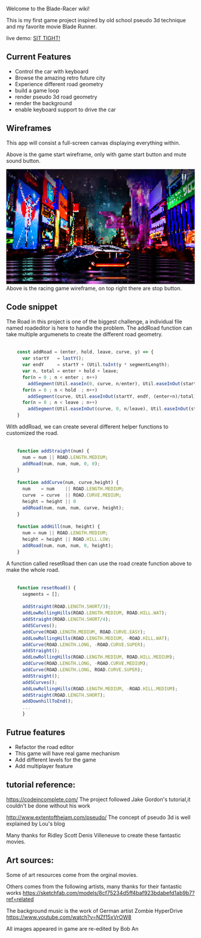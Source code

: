Welcome to the Blade-Racer wiki!

This is my first game project inspired by old school pseudo 3d technique and my favorite movie Blade Runner.

live demo:   [SIT TIGHT!](https://1a2b3c4dboban.github.io/Blade-Racer/)

## Current Features

* Control the car with keyboard
* Browse the amazing retro future city
* Experience different road geometry
* build a game loop
* render pseudo 3d road geometry
* render the background
* enable keyboard support to drive the car

## Wireframes

This app will consist a full-screen canvas displaying everything within.

Above is the game start wireframe, only with game start button and mute sound button.

![wireframe](https://raw.githubusercontent.com/1a2b3c4dBobAn/Blade-Racer/master/GitPics/bladeracerwireframe.png)
Above is the racing game wireframe, on top right there are stop button.


## Code snippet

The Road in this project is one of the biggest challenge, a individual file named roadeditor is here to handle the problem. The addRoad function can take multiple argumenets to create the different road geometry.

```javascript

    const addRoad = (enter, hold, leave, curve, y) => {
      var startY   = lastY();
      var endY     = startY + (Util.toInt(y * segmentLength);
      var n, total = enter + hold + leave;
      for(n = 0 ; n < enter ; n++)
        addSegment(Util.easeIn(0, curve, n/enter), Util.easeInOut(startY, endY, n/total));
      for(n = 0 ; n < hold  ; n++)
        addSegment(curve, Util.easeInOut(startY, endY, (enter+n)/total));
      for(n = 0 ; n < leave ; n++)
        addSegment(Util.easeInOut(curve, 0, n/leave), Util.easeInOut(startY, endY, (enter+hold+n)/total));
    }

```
With addRoad, we can create several different helper functions to customized the road.
```javascript

    function addStraight(num) {
      num = num || ROAD.LENGTH.MEDIUM;
      addRoad(num, num, num, 0, 0);
    }

    function addCurve(num, curve,height) {
      num    = num    || ROAD.LENGTH.MEDIUM;
      curve  = curve  || ROAD.CURVE.MEDIUM;
      height = height || 0
      addRoad(num, num, num, curve, height);
    }

    function addHill(num, height) {
      num = num || ROAD.LENGTH.MEDIUM;
      height = height || ROAD.HILL.LOW;
      addRoad(num, num, num, 0, height);
    }
```
A function called resetRoad then can use the road create function above to make the whole road.

```javascript

    function resetRoad() {
      segments = [];

      addStraight(ROAD.LENGTH.SHORT/3);
      addLowRollingHills(ROAD.LENGTH.MEDIUM, ROAD.HILL.WAT);
      addStraight(ROAD.LENGTH.SHORT/4);
      addSCurves();
      addCurve(ROAD.LENGTH.MEDIUM, ROAD.CURVE.EASY);
      addLowRollingHills(ROAD.LENGTH.MEDIUM, -ROAD.HILL.WAT);
      addCurve(ROAD.LENGTH.LONG, -ROAD.CURVE.SUPER);
      addStraight();
      addLowRollingHills(ROAD.LENGTH.MEDIUM, ROAD.HILL.MEDIUM);
      addCurve(ROAD.LENGTH.LONG, -ROAD.CURVE.MEDIUM);
      addCurve(ROAD.LENGTH.LONG, ROAD.CURVE.SUPER);
      addStraight();
      addSCurves();
      addLowRollingHills(ROAD.LENGTH.MEDIUM, -ROAD.HILL.MEDIUM);
      addStraight(ROAD.LENGTH.SHORT);
      addDownhillToEnd();
      ...
      }
```
## Futrue features

* Refactor the road editor
* This game will have real game mechanism
* Add different levels for the game
* Add multiplayer feature

## tutorial reference:
https://codeincomplete.com/     The project followed Jake Gordon's tutorial,it couldn't be done without his work

http://www.extentofthejam.com/pseudo/                   The concept of pseudo 3d is well explained by Lou's blog

Many thanks for Ridley Scott Denis Villeneuve to create these fantastic movies.

## Art sources:

Some of art resources come from the orginal movies.

Others comes from the following artists, many thanks for their fantastic works
https://sketchfab.com/models/8cf75234d5ff4baf923bdabefd1ab9b7?ref=related


The background music is the work of German artist Zombie HyperDrive
https://www.youtube.com/watch?v=NZf15xVrOW8

All images appeared in game are re-edited by Bob An
